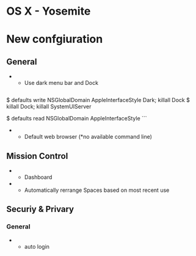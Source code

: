 OS X - Yosemite
===================================

# New confgiuration

## General

- + Use dark menu bar and Dock
    ```
$ defaults write NSGlobalDomain AppleInterfaceStyle Dark; killall Dock
$ killall Dock; killall SystemUIServer

$ defaults read NSGlobalDomain AppleInterfaceStyle
    ```

- + Default web browser (*no available command line)

## Mission Control

- + Dashboard
- - Automatically rerrange Spaces based on most recent use

## Securiy & Privary

### General

- + auto login
